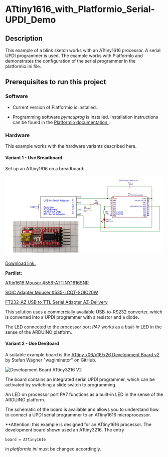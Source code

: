 # ATtiny1616_with_Platformio_Serial-UPDI_Demo

## Description
This example of a blink sketch works with an ATtiny1616 processor.
A serial UPDI programmer is used.
The example works with PlatformIo and demonstrates the configuration of the serial programmer in the platformio.ini file.
 
## Prerequisites to run this project

### Software

- Current version of Platformio is installed.

- Programming software *pymcuprog* is installed. Installation instructions can be found in the [Platformio documentation.](https://docs.platformio.org/en/latest/platforms/atmelmegaavr.html#upload-using-pymcuprog-serialupdi). 



### Hardware
This example works with the hardware variants described here. 

#### Variant 1 - Use Breadboard


Set up an ATtiny1616 on a breadboard:

![](./Hardware/BreadboardCircuit.jpg)

[Download link.](https://github.com/ajomay/ATtiny1616_with_Platformio_Serial-UPDI_Demo/tree/main/Hardware/BreadboardCircuit.jpg)

**Partlist:**

[ATtin1616 Mouser #556-ATTINY1616SNR](https://www.mouser.de/ProductDetail/Microchip-Technology/ATTINY1616-SNR?qs=HXFqYaX1Q2w711d4DTfCdw%3D%3D)

[SOIC Adapter Mouser #535-LCQT-SOIC20W](https://www.mouser.de/ProductDetail/Aries-Electronics/LCQT-SOIC20W?qs=%252Bfs1VP4DyWnlYvmnEUJ%252BBw%3D%3D)

[FT232-AZ USB to TTL Serial Adapter AZ-Delivery](https://www.az-delivery.de/products/ftdi-adapter-ft232rl)

This solution uses a commercially available USB-to-RS232 converter, which is converted into a UPDI programmer with a resistor and a diode.

The LED connected to the processor port *PA7* works as a *built-in* LED in the sense of the ARDUINO platform.


####  Variant 2 - Use DevBoard
A suitable example board is the [ATtiny x06/x16/x26 Development Board v2](https://github.com/wagiminator/AVR-Development-Boards/tree/master/ATtiny3216_DevBoard_v2)
by Stefan Wagner "wagiminator" on GitHub.

![Development Board ATtiny3216 V2](https://raw.githubusercontent.com/wagiminator/AVR-Development-Boards/master/ATtiny3216_DevBoard_v2/documentation/ATtiny3216_DevBoard_v2_pic1.jpg)

The board contains an integrated serial UPDI programmer, which can be activated by switching a slide switch to programming.

An LED on processor port PA7 functions as a built-in LED in the sense of the ARDUINO platform.

The schematic of the board is available and allows you to understand how to connect a UPDI serial programmer to an ATtiny1616 microprocessor.

**Attention: this example is designed for an ATtiny1616 processor. The development board shown used an ATtiny3216. The entry

```
board = ATtiny1616
```
in *platformio.ini* must be changed accordingly.


